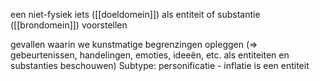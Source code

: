 een niet-fysiek iets ([[doeldomein]]) als entiteit of substantie ([[brondomein]]) voorstellen

gevallen waarin we kunstmatige begrenzingen opleggen (=> gebeurtenissen, handelingen, emoties, ideeën, etc. als entiteiten en substanties beschouwen)
	Subtype: personificatie
	- inflatie is een entiteit